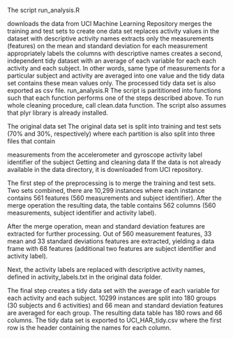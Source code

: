 The script run_analysis.R

downloads the data from UCI Machine Learning Repository
merges the training and test sets to create one data set
replaces activity values in the dataset with descriptive activity names
extracts only the measurements (features) on the mean and standard deviation for each measurement
appropriately labels the columns with descriptive names
creates a second, independent tidy dataset with an average of each variable for each each activity and each subject. In other words, same type of measurements for a particular subject and activity are averaged into one value and the tidy data set contains these mean values only. The processed tidy data set is also exported as csv file.
run_analysis.R
The script is parititioned into functions such that each function performs one of the steps described above. To run whole cleaning procedure, call clean.data function. The script also assumes that plyr library is already installed.

The original data set
The original data set is split into training and test sets (70% and 30%, respectively) where each partition is also split into three files that contain

measurements from the accelerometer and gyroscope
activity label
identifier of the subject
Getting and cleaning data
If the data is not already available in the data directory, it is downloaded from UCI repository.

The first step of the preprocessing is to merge the training and test sets. Two sets combined, there are 10,299 instances where each instance contains 561 features (560 measurements and subject identifier). After the merge operation the resulting data, the table contains 562 columns (560 measurements, subject identifier and activity label).

After the merge operation, mean and standard deviation features are extracted for further processing. Out of 560 measurement features, 33 mean and 33 standard deviations features are extracted, yielding a data frame with 68 features (additional two features are subject identifier and activity label).

Next, the activity labels are replaced with descriptive activity names, defined in activity_labels.txt in the original data folder.

The final step creates a tidy data set with the average of each variable for each activity and each subject. 10299 instances are split into 180 groups (30 subjects and 6 activities) and 66 mean and standard deviation features are averaged for each group. The resulting data table has 180 rows and 66 columns. The tidy data set is exported to UCI_HAR_tidy.csv where the first row is the header containing the names for each column.